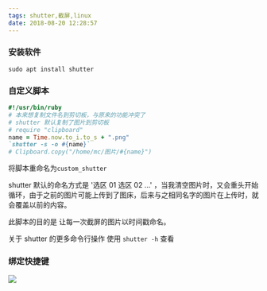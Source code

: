 ```yaml
---
tags: shutter,截屏,linux
date: 2018-08-20 12:28:57
---
```


### 安装软件

`sudo apt install shutter`

### 自定义脚本

```ruby
#!/usr/bin/ruby
# 本来想复制文件名到剪切板，与原来的功能冲突了
# shutter 默认复制了图片到剪切板
# require "clipboard"
name = Time.now.to_i.to_s + ".png"
`shutter -s -o #{name}`
# Clipboard.copy("/home/mc/图片/#{name}")
```

将脚本重命名为`custom_shutter`

shutter 默认的命名方式是 '选区 01 选区 02 ...' ，当我清空图片时，又会重头开始循环，由于之前的图片可能上传到了图床，后来与之相同名字的图片在上传时，就会覆盖以前的内容。

此脚本的目的是 让每一次截屏的图片以时间戳命名。

关于 shutter 的更多命令行操作 使用 `shutter -h` 查看

### 绑定快捷键

![](http://ogbkru1bq.bkt.clouddn.com/1534739826.png)
